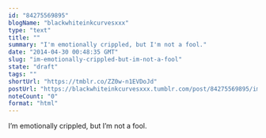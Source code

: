 ```yaml
---
id: "84275569895"
blogName: "blackwhiteinkcurvesxxx"
type: "text"
title: ""
summary: "I'm emotionally crippled, but I'm not a fool."
date: "2014-04-30 00:48:35 GMT"
slug: "im-emotionally-crippled-but-im-not-a-fool"
state: "draft"
tags: ""
shortUrl: "https://tmblr.co/ZZ0w-n1EVDoJd"
postUrl: "https://blackwhiteinkcurvesxxx.tumblr.com/post/84275569895/im-emotionally-crippled-but-im-not-a-fool"
noteCount: "0"
format: "html"
---
```


I’m emotionally crippled, but I’m not a fool.